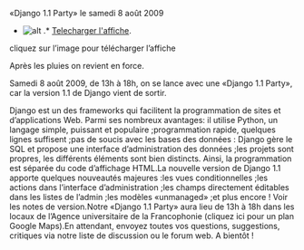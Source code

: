 
 «Django 1.1 Party» le samedi 8 août 2009
* ![alt](https://raw.github.com/Dakarlug/site-datas/master/datas/django-partypdf-212x300.png "") .*  [Telecharger l'affiche](https://raw.github.com/Dakarlug/site-datas/master/datas/django-party.pdf "").
    
      
cliquez sur l’image pour télécharger l’affiche

Après les pluies on revient en force.

Samedi 8 août 2009, de 13h à 18h, on se lance avec une «Django 1.1 Party», car la version 1.1 de Django vient de sortir.

Django est un des frameworks qui facilitent la programmation de sites et d’applications Web. Parmi ses nombreux avantages:
il utilise Python, un langage simple, puissant et populaire ;programmation rapide, quelques lignes suffisent ;pas de soucis avec les bases des données : Django gère le SQL et propose une interface d’administration des données ;les projets sont propres, les différents éléments sont bien distincts. Ainsi, la programmation est séparée du code d’affichage HTML.La nouvelle version de Django 1.1 apporte quelques nouveautés majeures :les vues conditionnelles ;les actions dans l’interface d’administration ;les champs directement éditables dans les listes de l’admin ;les modèles «unmanaged» ;et plus encore ! Voir les notes de version.Notre «Django 1.1 Party» aura lieu de 13h à 18h dans les locaux de l’Agence universitaire de la Francophonie (cliquez ici pour un plan Google Maps).En attendant, envoyez toutes vos questions, suggestions, critiques via notre liste de discussion ou le forum web.
A bientôt !
    
    
    



    



    



    



    



    



 
    
     